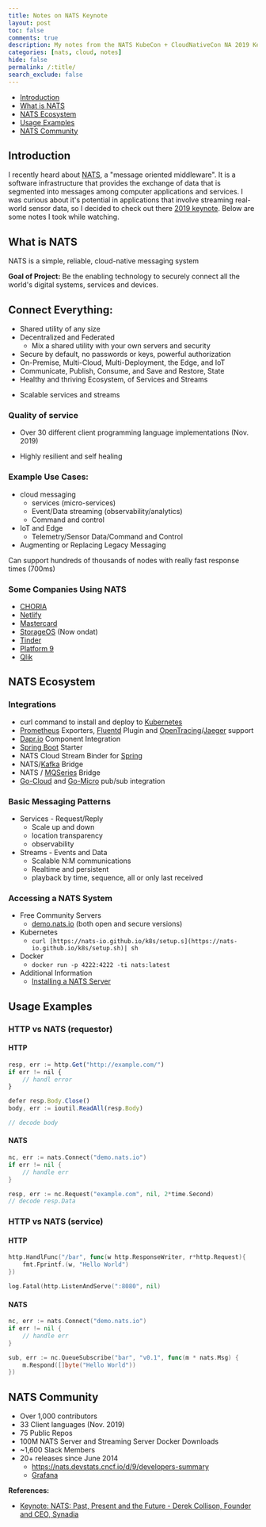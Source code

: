 ```yaml
---
title: Notes on NATS Keynote
layout: post
toc: false
comments: true
description: My notes from the NATS KubeCon + CloudNativeCon NA 2019 Keynote.
categories: [nats, cloud, notes]
hide: false
permalink: /:title/
search_exclude: false
---
```


* [Introduction](#introduction)
* [What is NATS](#what-is-nats)
* [NATS Ecosystem](#nats-ecosystem)
* [Usage Examples](#usage-examples)
* [NATS Community](#nats-community)



## Introduction

I recently heard about [NATS](https://nats.io/), a "message oriented middleware". It is a software infrastructure that provides the exchange of data that is segmented into messages among computer applications and services. I was curious about it's potential in applications that involve streaming real-world sensor data, so I decided to check out there [2019 keynote](https://www.youtube.com/watch?v=lHQXEqyH57U). Below are some notes I took while watching.



## What is NATS

NATS is a simple, reliable, cloud-native messaging system

**Goal of Project:** Be the enabling technology to securely connect all the world's digital systems, services and devices.

## Connect Everything:

- Shared utility of any size
- Decentralized and Federated
    - Mix a shared utility with your own servers and security
- Secure by default, no passwords or keys, powerful authorization
- On-Premise, Multi-Cloud, Multi-Deployment, the Edge, and IoT
- Communicate, Publish, Consume, and Save and Restore, State
- Healthy and thriving Ecosystem, of Services and Streams

* Scalable services and streams

### Quality of service

* Over 30 different client programming language implementations (Nov. 2019)

* Highly resilient and self healing

### Example Use Cases:

- cloud messaging
    - services (micro-services)
    - Event/Data streaming (observability/analytics)
    - Command and control
- IoT and Edge
    - Telemetry/Sensor Data/Command and Control
- Augmenting or Replacing Legacy Messaging

Can support hundreds of thousands of nodes with really fast response times (700ms)

### Some Companies Using NATS

- [CHORIA](https://choria.io/)
- [Netlify](https://www.netlify.com/)
- [Mastercard](https://www.mastercard.us/en-us.html)
- [StorageOS](https://www.ondat.io/) (Now ondat)
- [Tinder](https://tinder.com/)
- [Platform 9](https://platform9.com/)
- [Qlik](https://www.qlik.com/us/)



## NATS Ecosystem

### Integrations

- curl command to install and deploy to [Kubernetes](https://kubernetes.io/)
- [Prometheus](https://prometheus.io/) Exporters, [Fluentd](https://www.fluentd.org/) Plugin and [OpenTracing](https://opentracing.io/)/[Jaeger](https://www.jaegertracing.io/) support
- [Dapr.io](http://Dapr.io) Component Integration
- [Spring Boot](https://spring.io/projects/spring-boot) Starter
- NATS Cloud Stream Binder for [Spring](https://spring.io/)
- NATS/[Kafka](https://kafka.apache.org/) Bridge
- NATS / [MQSeries](https://www.ibm.com/products/mq) Bridge
- [Go-Cloud](https://github.com/google/go-cloud) and [Go-Micro](https://github.com/asim/go-micro) pub/sub integration

### Basic Messaging Patterns

- Services - Request/Reply
    - Scale up and down
    - location transparency
    - observability
- Streams - Events and Data
    - Scalable N:M communications
    - Realtime and persistent
    - playback by time, sequence, all or only last received
    

### Accessing a NATS System

- Free Community Servers
    - [demo.nats.io](http://demo.nats.io) (both open and secure versions)
- Kubernetes
    - `curl [https://nats-io.github.io/k8s/setup.s](https://nats-io.github.io/k8s/setup.sh)| sh`
- Docker
    - `docker run -p 4222:4222 -ti nats:latest`
- Additional Information
    - [Installing a NATS Server](https://docs.nats.io/nats-server/installation)
    



## Usage Examples

### HTTP vs NATS (requestor)

#### HTTP

```jsx
resp, err := http.Get("http://example.com/")
if err != nil {
	// handl error
}

defer resp.Body.Close()
body, err := ioutil.ReadAll(resp.Body)

// decode body
```

#### NATS

```go
nc, err := nats.Connect("demo.nats.io")
if err != nil {
	// handle err
}

resp, err := nc.Request("example.com", nil, 2*time.Second)
// decode resp.Data

```

### HTTP vs NATS (service)

#### HTTP

```go
http.HandlFunc("/bar", func(w http.ResponseWriter, r*http.Request){
	fmt.Fprintf.(w, "Hello World")
})

log.Fatal(http.ListenAndServe(":8080", nil)
```

#### NATS

```go
nc, err := nats.Connect("demo.nats.io")
if err != nil {
	// handle err
}

sub, err := nc.QueueSubscribe("bar", "v0.1", func(m * nats.Msg) {
	m.Respond([]byte("Hello World"))
})

```



## NATS Community

- Over 1,000 contributors
- 33 Client languages (Nov. 2019)
- 75 Public Repos
- 100M NATS Server and Streaming Server Docker Downloads
- ~1,600 Slack Members
- 20+ releases since June 2014
    - https://nats.devstats.cncf.io/d/9/developers-summary
    - [Grafana](https://nats.devstats.cncf.io/d/9/developers-summary)
    

 

**References:**

* [Keynote: NATS: Past, Present and the Future - Derek Collison, Founder and CEO, Synadia](https://www.youtube.com/watch?v=lHQXEqyH57U)
